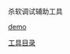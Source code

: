 杀软调试辅助工具

[demo](https://www.bilibili.com/video/BV1VTtyzeEXx/?vd_source=23ebfd576546d5a454b45ce804f9fc2e)

[工具目录](https://github.com/wqreytuk/AVDebugHelper/tree/main/x64/Release)

